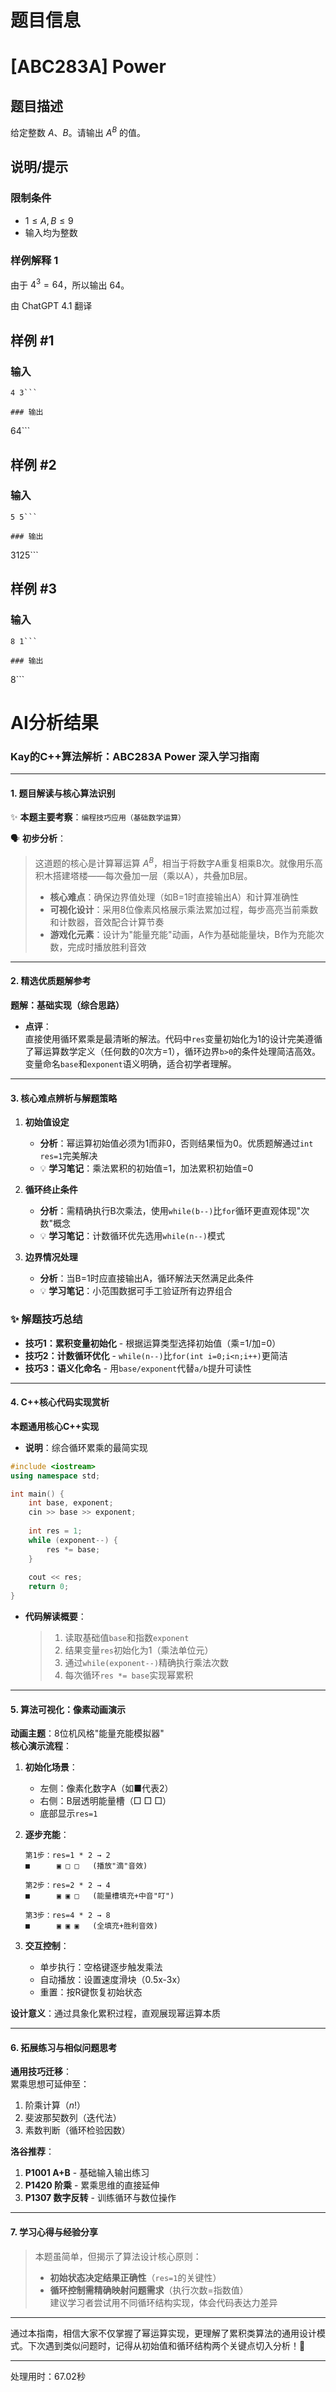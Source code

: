 # 题目信息

# [ABC283A] Power

## 题目描述

给定整数 $A$、$B$。请输出 $A^B$ 的值。

## 说明/提示

### 限制条件

- $1 \leq A, B \leq 9$
- 输入均为整数

### 样例解释 1

由于 $4^3 = 64$，所以输出 $64$。

由 ChatGPT 4.1 翻译

## 样例 #1

### 输入

```
4 3```

### 输出

```
64```

## 样例 #2

### 输入

```
5 5```

### 输出

```
3125```

## 样例 #3

### 输入

```
8 1```

### 输出

```
8```

# AI分析结果


### Kay的C++算法解析：ABC283A Power 深入学习指南

---

#### 1. 题目解读与核心算法识别  
✨ **本题主要考察**：`编程技巧应用（基础数学运算）`  

🗣️ **初步分析**：  
> 这道题的核心是计算幂运算 $A^B$，相当于将数字A重复相乘B次。就像用乐高积木搭建塔楼——每次叠加一层（乘以A），共叠加B层。  
> - **核心难点**：确保边界值处理（如B=1时直接输出A）和计算准确性  
> - **可视化设计**：采用8位像素风格展示乘法累加过程，每步高亮当前乘数和计数器，音效配合计算节奏  
> - **游戏化元素**：设计为"能量充能"动画，A作为基础能量块，B作为充能次数，完成时播放胜利音效  

---

#### 2. 精选优质题解参考  
**题解：基础实现（综合思路）**  
* **点评**：  
  直接使用循环累乘是最清晰的解法。代码中`res`变量初始化为1的设计完美遵循了幂运算数学定义（任何数的0次方=1），循环边界`b>0`的条件处理简洁高效。变量命名`base`和`exponent`语义明确，适合初学者理解。  

---

#### 3. 核心难点辨析与解题策略  
1. **初始值设定**  
   * **分析**：幂运算初始值必须为1而非0，否则结果恒为0。优质题解通过`int res=1`完美解决  
   * 💡 **学习笔记**：乘法累积的初始值=1，加法累积初始值=0  

2. **循环终止条件**  
   * **分析**：需精确执行B次乘法，使用`while(b--)`比`for`循环更直观体现"次数"概念  
   * 💡 **学习笔记**：计数循环优先选用`while(n--)`模式  

3. **边界情况处理**  
   * **分析**：当B=1时应直接输出A，循环解法天然满足此条件  
   * 💡 **学习笔记**：小范围数据可手工验证所有边界组合  

### ✨ 解题技巧总结  
- **技巧1：累积变量初始化** - 根据运算类型选择初始值（乘=1/加=0）  
- **技巧2：计数循环优化** - `while(n--)`比`for(int i=0;i<n;i++)`更简洁  
- **技巧3：语义化命名** - 用`base/exponent`代替`a/b`提升可读性  

---

#### 4. C++核心代码实现赏析  
**本题通用核心C++实现**  
* **说明**：综合循环累乘的最简实现  
```cpp
#include <iostream>
using namespace std;

int main() {
    int base, exponent;
    cin >> base >> exponent;
    
    int res = 1;
    while (exponent--) {
        res *= base;
    }
    
    cout << res;
    return 0;
}
```
* **代码解读概要**：  
  > 1. 读取基础值`base`和指数`exponent`  
  > 2. 结果变量`res`初始化为1（乘法单位元）  
  > 3. 通过`while(exponent--)`精确执行乘法次数  
  > 4. 每次循环`res *= base`实现幂累积  

---

#### 5. 算法可视化：像素动画演示  
**动画主题**：8位机风格"能量充能模拟器"  
**核心演示流程**：  
1. **初始化场景**：  
   - 左侧：像素化数字A（如■代表2）  
   - 右侧：B层透明能量槽（□ □ □）  
   - 底部显示`res=1`  

2. **逐步充能**：  
   ```plaintext
   第1步：res=1 * 2 → 2
   ■      ▣ □ □   (播放"滴"音效)
   
   第2步：res=2 * 2 → 4
   ■      ▣ ▣ □   (能量槽填充+中音"叮")
   
   第3步：res=4 * 2 → 8 
   ■      ▣ ▣ ▣   (全填充+胜利音效)
   ```

3. **交互控制**：  
   - 单步执行：空格键逐步触发乘法  
   - 自动播放：设置速度滑块（0.5x-3x）  
   - 重置：按R键恢复初始状态  

**设计意义**：通过具象化累积过程，直观展现幂运算本质  

---

#### 6. 拓展练习与相似问题思考  
**通用技巧迁移**：  
累乘思想可延伸至：  
1. 阶乘计算（$n!$）  
2. 斐波那契数列（迭代法）  
3. 素数判断（循环检验因数）  

**洛谷推荐**：  
1. **P1001 A+B** - 基础输入输出练习  
2. **P1420 阶乘** - 累乘思维的直接延伸  
3. **P1307 数字反转** - 训练循环与数位操作  

---

#### 7. 学习心得与经验分享  
> 本题虽简单，但揭示了算法设计核心原则：  
> - **初始状态决定结果正确性**（`res=1`的关键性）  
> - **循环控制需精确映射问题需求**（执行次数=指数值）  
> 建议学习者尝试用不同循环结构实现，体会代码表达力差异  

---  
通过本指南，相信大家不仅掌握了幂运算实现，更理解了累积类算法的通用设计模式。下次遇到类似问题时，记得从初始值和循环结构两个关键点切入分析！🚀

---
处理用时：67.02秒